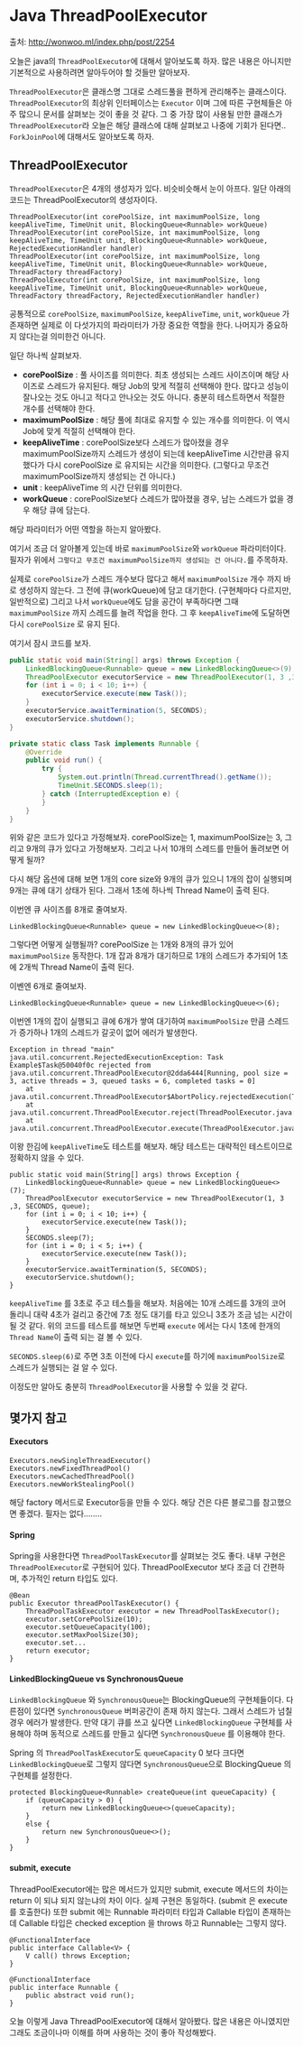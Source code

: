 # Java ThreadPoolExecutor

출처: http://wonwoo.ml/index.php/post/2254

오늘은 java의 `ThreadPoolExecutor`에 대해서 알아보도록 하자. 많은 내용은 아니지만 기본적으로 사용하려면 알아두어야 할 것들만 알아보자.

`ThreadPoolExecutor`은 클래스명 그대로 스레드풀을 편하게 관리해주는 클래스이다. `ThreadPoolExecutor`의 최상위 인터페이스는 `Executor` 이며 그에 따른 구현체들은 아주 많으니 문서를 살펴보는 것이 좋을 것 같다. 그 중 가장 많이 사용될 만한 클래스가 `ThreadPoolExecutor`라 오늘은 해당 클래스에 대해 살펴보고 나중에 기회가 된다면.. `ForkJoinPool`에 대해서도 알아보도록 하자.



## ThreadPoolExecutor

`ThreadPoolExecutor`은 4개의 생성자가 있다. 비슷비슷해서 눈이 아프다. 일단 아래의 코드는 ThreadPoolExecutor의 생성자이다.

```
ThreadPoolExecutor(int corePoolSize, int maximumPoolSize, long keepAliveTime, TimeUnit unit, BlockingQueue<Runnable> workQueue)
ThreadPoolExecutor(int corePoolSize, int maximumPoolSize, long keepAliveTime, TimeUnit unit, BlockingQueue<Runnable> workQueue, RejectedExecutionHandler handler)
ThreadPoolExecutor(int corePoolSize, int maximumPoolSize, long keepAliveTime, TimeUnit unit, BlockingQueue<Runnable> workQueue, ThreadFactory threadFactory)
ThreadPoolExecutor(int corePoolSize, int maximumPoolSize, long keepAliveTime, TimeUnit unit, BlockingQueue<Runnable> workQueue, ThreadFactory threadFactory, RejectedExecutionHandler handler)
```

공통적으로 `corePoolSize`, `maximumPoolSize`, `keepAliveTime`, `unit`, `workQueue` 가 존재하면 실제로 이 다섯가지의 파라미터가 가장 중요한 역할을 한다. 나머지가 중요하지 않다는걸 의미한건 아니다.

일단 하나씩 살펴보자.

- **corePoolSize** : 풀 사이즈를 의미한다. 최초 생성되는 스레드 사이즈이며 해당 사이즈로 스레드가 유지된다. 해당 Job의 맞게 적절히 선택해야 한다. 많다고 성능이 잘나오는 것도 아니고 적다고 안나오는 것도 아니다. 충분히 테스트하면서 적절한 개수를 선택해야 한다.
- **maximumPoolSize** : 해당 풀에 최대로 유지할 수 있는 개수를 의미한다. 이 역시 Job에 맞게 적절히 선택해야 한다.
- **keepAliveTime** : corePoolSize보다 스레드가 많아졌을 경우 maximumPoolSize까지 스레드가 생성이 되는데 keepAliveTime 시간만큼 유지했다가 다시 corePoolSize 로 유지되는 시간을 의미한다. (그렇다고 무조건 maximumPoolSize까지 생성되는 건 아니다.)
- **unit** : keepAliveTime 의 시간 단위를 의미한다.
- **workQueue** : corePoolSize보다 스레드가 많아졌을 경우, 남는 스레드가 없을 경우 해당 큐에 담는다.

해당 파라미터가 어떤 역할을 하는지 알아봤다.



여기서 조금 더 알아볼게 있는데 바로 `maximumPoolSize`와 `workQueue` 파라미터이다. 필자가 위에서 `그렇다고 무조건 maximumPoolSize까지 생성되는 건 아니다.`를 주목하자.

실제로 `corePoolSize`가 스레드 개수보다 많다고 해서 `maximumPoolSize` 개수 까지 바로 생성하지 않는다. 그 전에 큐(workQueue)에 담고 대기한다. (구현체마다 다르지만, 일반적으로) 그리고 나서 `workQueue`에도 담을 공간이 부족하다면 그때 `maximumPoolSize` 까지 스레드를 늘려 작업을 한다. 그 후 `keepAliveTime`에 도달하면 다시 `corePoolSize` 로 유지 된다.

여기서 잠시 코드를 보자.

```java
public static void main(String[] args) throws Exception {
    LinkedBlockingQueue<Runnable> queue = new LinkedBlockingQueue<>(9);
    ThreadPoolExecutor executorService = new ThreadPoolExecutor(1, 3 ,3, SECONDS, queue);
    for (int i = 0; i < 10; i++) {
        executorService.execute(new Task());
    }
    executorService.awaitTermination(5, SECONDS);
    executorService.shutdown();
}

private static class Task implements Runnable {
    @Override
    public void run() {
        try {
            System.out.println(Thread.currentThread().getName());
            TimeUnit.SECONDS.sleep(1);
        } catch (InterruptedException e) {
        }
    }
}
```

위와 같은 코드가 있다고 가정해보자. corePoolSize는 1, maximumPoolSize는 3, 그리고 9개의 큐가 있다고 가정해보자. 그리고 나서 10개의 스레드를 만들어 돌려보면 어떻게 될까?

다시 해당 옵션에 대해 보면 1개의 core size와 9개의 큐가 있으니 1개의 잡이 실행되며 9개는 큐에 대기 상태가 된다. 그래서 1초에 하나씩 Thread Name이 출력 된다.

이번엔 큐 사이즈를 8개로 줄여보자.

```
LinkedBlockingQueue<Runnable> queue = new LinkedBlockingQueue<>(8);
```

그렇다면 어떻게 실행될까? corePoolSize 는 1개와 8개의 큐가 있어 `maximumPoolSize` 동작한다. 1개 잡과 8개가 대기하므로 1개의 스레드가 추가되어 1초에 2개씩 Thread Name이 출력 된다.

이벤엔 6개로 줄여보자.

```
LinkedBlockingQueue<Runnable> queue = new LinkedBlockingQueue<>(6);
```

이번엔 1개의 잡이 실행되고 큐에 6개가 쌓여 대기하여 `maximumPoolSize` 만큼 스레드가 증가하나 1개의 스레드가 갈곳이 없어 에러가 발생한다.

```
Exception in thread "main" java.util.concurrent.RejectedExecutionException: Task Example$Task@50040f0c rejected from java.util.concurrent.ThreadPoolExecutor@2dda6444[Running, pool size = 3, active threads = 3, queued tasks = 6, completed tasks = 0]
    at java.util.concurrent.ThreadPoolExecutor$AbortPolicy.rejectedExecution(ThreadPoolExecutor.java:2063)
    at java.util.concurrent.ThreadPoolExecutor.reject(ThreadPoolExecutor.java:830)
    at java.util.concurrent.ThreadPoolExecutor.execute(ThreadPoolExecutor.java:1379)
```

이왕 한김에 `keepAliveTime`도 테스트를 해보자. 해당 테스트는 대략적인 테스트이므로 정확하지 않을 수 있다.

```
public static void main(String[] args) throws Exception {
    LinkedBlockingQueue<Runnable> queue = new LinkedBlockingQueue<>(7);
    ThreadPoolExecutor executorService = new ThreadPoolExecutor(1, 3 ,3, SECONDS, queue);
    for (int i = 0; i < 10; i++) {
        executorService.execute(new Task());
    }
    SECONDS.sleep(7);
    for (int i = 0; i < 5; i++) {
        executorService.execute(new Task());
    }
    executorService.awaitTermination(5, SECONDS);
    executorService.shutdown();
}
```

`keepAliveTime` 를 3초로 주고 테스틀을 해보자. 처음에는 10개 스레드를 3개의 코어 돌리니 대략 4초가 걸리고 중간에 7초 정도 대기를 타고 있으니 3초가 조금 넘는 시간이 될 것 같다.
위의 코드를 테스트를 해보면 두번째 `execute` 에서는 다시 1초에 한개의 `Thread Name`이 출력 되는 걸 볼 수 있다.

`SECONDS.sleep(6)`로 주면 3초 이전에 다시 `execute`를 하기에 `maximumPoolSize`로 스레드가 실행되는 걸 알 수 있다.

이정도만 알아도 충분히 `ThreadPoolExecutor`을 사용할 수 있을 것 같다.

## 몇가지 참고

#### Executors

```
Executors.newSingleThreadExecutor()
Executors.newFixedThreadPool()
Executors.newCachedThreadPool()
Executors.newWorkStealingPool()
```

해당 factory 메서드로 Executor등을 만들 수 있다. 해당 건은 다른 블로그를 참고했으면 좋겠다. 필자는 없다……..

#### Spring

Spring을 사용한다면 `ThreadPoolTaskExecutor`를 살펴보는 것도 좋다. 내부 구현은 `ThreadPoolExecutor`로 구현되어 있다. ThreadPoolExecutor 보다 조금 더 간편하며, 추가적인 return 타입도 있다.

```
@Bean
public Executor threadPoolTaskExecutor() {
    ThreadPoolTaskExecutor executor = new ThreadPoolTaskExecutor();
    executor.setCorePoolSize(10);
    executor.setQueueCapacity(100);
    executor.setMaxPoolSize(30);
    executor.set...
    return executor;
}
```

#### LinkedBlockingQueue vs SynchronousQueue

`LinkedBlockingQueue` 와 `SynchronousQueue`는 BlockingQueue의 구현체들이다. 다른점이 있다면 `SynchronousQueue` 버퍼공간이 존재 하지 않는다. 그래서 스레드가 넘칠 경우 에러가 발생한다.
만약 대기 큐를 쓰고 싶다면 `LinkedBlockingQueue` 구현체를 사용해야 하며 동적으로 스레드를 만들고 싶다면 `SynchronousQueue` 를 이용해야 한다.

Spring 의 `ThreadPoolTaskExecutor`도 `queueCapacity` 0 보다 크다면 `LinkedBlockingQueue`로 그렇지 않다면 `SynchronousQueue`으로 BlockingQueue 의 구현체를 설정한다.

```
protected BlockingQueue<Runnable> createQueue(int queueCapacity) {
    if (queueCapacity > 0) {
        return new LinkedBlockingQueue<>(queueCapacity);
    }
    else {
        return new SynchronousQueue<>();
    }
}
```

#### submit, execute

ThreadPoolExecutor에는 많은 메서드가 있지만 submit, execute 메서드의 차이는 return 이 되냐 되지 않는냐의 차이 이다. 실제 구현은 동일하다. (submit 은 execute를 호출한다)
또한 submit 에는 Runnable 파라미터 타입과 Callable 타입이 존재하는데 Callable 타입은 checked exception 을 throws 하고 Runnable는 그렇지 않다.

```
@FunctionalInterface
public interface Callable<V> {
    V call() throws Exception;
}

@FunctionalInterface
public interface Runnable {
    public abstract void run();
}
```

오늘 이렇게 Java ThreadPoolExecutor에 대해서 알아봤다. 많은 내용은 아니였지만 그래도 조금이나마 이해를 하며 사용하는 것이 좋아 작성해봤다.